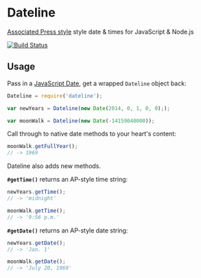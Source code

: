 # Dateline

[Associated Press style](http://en.wikipedia.org/wiki/AP_Stylebook) style date & times for JavaScript & Node.js

[![Build Status](https://travis-ci.org/banterability/dateline.png)](https://travis-ci.org/banterability/dateline)

## Usage

Pass in a [JavaScript Date](https://developer.mozilla.org/en-US/docs/Web/JavaScript/Reference/Global_Objects/Date), get a wrapped `Dateline` object back:

```js
Dateline = require('dateline');

var newYears = Dateline(new Date(2014, 0, 1, 0, 0););

var moonWalk = Dateline(new Date(-14159040000));
```

Call through to native date methods to your heart's content:

```js
moonWalk.getFullYear();
// -> 1969
```

Dateline also adds new methods.

**`#getTime()`** returns an AP-style time string:

```js
newYears.getTime();
// -> 'midnight'

moonWalk.getTime();
// -> '9:56 p.m.'
```

**`#getDate()`** returns an AP-style date string:

```js
newYears.getDate();
// -> 'Jan. 1'

moonWalk.getDate();
// -> 'July 20, 1969'
```
